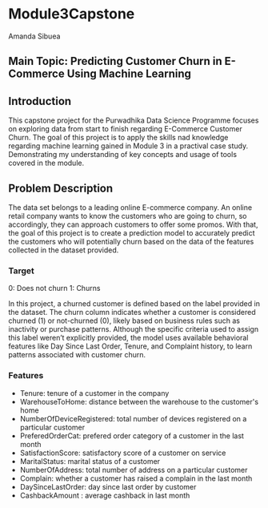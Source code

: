 # Module3Capstone
Amanda Sibuea

## Main Topic: Predicting Customer Churn in E-Commerce Using Machine Learning

## Introduction
This capstone project for the Purwadhika Data Science Programme focuses on exploring data from start to finish regarding E-Commerce Customer Churn.
The goal of this project is to apply the skills nad knowledge regarding machine learning gained in Module 3 in a practival case study.
Demonstrating my understanding of key concepts and usage of tools covered in the module.

## Problem Description
The data set belongs to a leading online E-commerce company. An online retail company wants to know the customers who are going to churn, so accordingly, they can approach customers to offer some promos.
With that, the goal of this project is to create a prediction model to accurately predict the customers who will potentially churn based on the data of the features collected in the dataset provided.

### Target
0: Does not churn
1: Churns

In this project, a churned customer is defined based on the label provided in the dataset.
The churn column indicates whether a customer is considered churned (1) or not-churned (0), likely based on business rules such as inactivity or purchase patterns.
Although the specific criteria used to assign this label weren’t explicitly provided, the model uses available behavioral features like Day Since Last Order, Tenure, and Complaint history, to learn patterns associated with customer churn.

### Features
- Tenure: tenure of a customer in the company
- WarehouseToHome: distance between the warehouse to the customer's home
- NumberOfDeviceRegistered: total number of devices registered on a particular customer
- PreferedOrderCat: prefered order category of a customer in the last month
- SatisfactionScore: satisfactory score of a customer on service
- MaritalStatus: marital status of a customer
- NumberOfAddress: total number of address on a particular customer
- Complain: whether a customer has raised a complain in the last month
- DaySinceLastOrder: day since last order by customer
- CashbackAmount : average cashback in last month